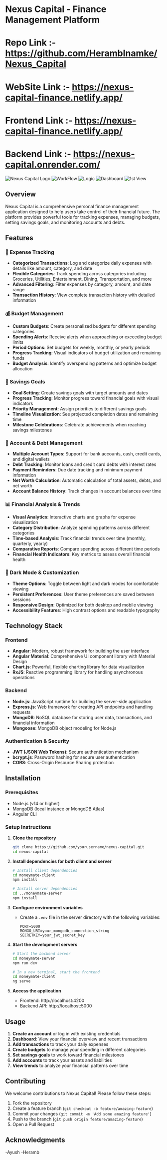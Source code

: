 # Nexus Capital - Finance Management Platform
# Repo Link :- https://github.com/HerambInamke/Nexus_Capital

# WebSite Link :- https://nexus-capital-finance.netlify.app/
# Frontend Link :- https://nexus-capital-finance.netlify.app/
# Backend Link :- https://nexus-capital.onrender.com/


![Nexus Capital Logo](moneymate-client/src/assets/nexus_capital_logo.png)
![WorkFlow](moneymate-client/src/assets/Structure.png)
![Logic](moneymate-client/src/assets/Screenshot%202025-03-02%20173910.png)
![Dashboard](moneymate-client/src/assets/dashboard.png)
![1st View](moneymate-client/src/assets/1st%20view.png)

## Overview

Nexus Capital is a comprehensive personal finance management application designed to help users take control of their financial future. The platform provides powerful tools for tracking expenses, managing budgets, setting savings goals, and monitoring accounts and debts.

## Features

### 🧾 Expense Tracking
- **Categorized Transactions**: Log and categorize daily expenses with details like amount, category, and date
- **Flexible Categories**: Track spending across categories including Groceries, Utilities, Entertainment, Dining, Transportation, and more
- **Advanced Filtering**: Filter expenses by category, amount, and date range
- **Transaction History**: View complete transaction history with detailed information

### 💰 Budget Management
- **Custom Budgets**: Create personalized budgets for different spending categories
- **Spending Alerts**: Receive alerts when approaching or exceeding budget limits
- **Period Options**: Set budgets for weekly, monthly, or yearly periods
- **Progress Tracking**: Visual indicators of budget utilization and remaining funds
- **Budget Analysis**: Identify overspending patterns and optimize budget allocation

### 🎯 Savings Goals
- **Goal Setting**: Create savings goals with target amounts and dates
- **Progress Tracking**: Monitor progress toward financial goals with visual indicators
- **Priority Management**: Assign priorities to different savings goals
- **Timeline Visualization**: See projected completion dates and remaining time
- **Milestone Celebrations**: Celebrate achievements when reaching savings milestones

### 🏦 Account & Debt Management
- **Multiple Account Types**: Support for bank accounts, cash, credit cards, and digital wallets
- **Debt Tracking**: Monitor loans and credit card debts with interest rates
- **Payment Reminders**: Due date tracking and minimum payment information
- **Net Worth Calculation**: Automatic calculation of total assets, debts, and net worth
- **Account Balance History**: Track changes in account balances over time

### 📊 Financial Analysis & Trends
- **Visual Analytics**: Interactive charts and graphs for expense visualization
- **Category Distribution**: Analyze spending patterns across different categories
- **Time-based Analysis**: Track financial trends over time (monthly, quarterly, yearly)
- **Comparative Reports**: Compare spending across different time periods
- **Financial Health Indicators**: Key metrics to assess overall financial health

### 🌙 Dark Mode & Customization
- **Theme Options**: Toggle between light and dark modes for comfortable viewing
- **Persistent Preferences**: User theme preferences are saved between sessions
- **Responsive Design**: Optimized for both desktop and mobile viewing
- **Accessibility Features**: High contrast options and readable typography

## Technology Stack

### Frontend
- **Angular**: Modern, robust framework for building the user interface
- **Angular Material**: Comprehensive UI component library with Material Design
- **Chart.js**: Powerful, flexible charting library for data visualization
- **RxJS**: Reactive programming library for handling asynchronous operations

### Backend
- **Node.js**: JavaScript runtime for building the server-side application
- **Express.js**: Web framework for creating API endpoints and handling requests
- **MongoDB**: NoSQL database for storing user data, transactions, and financial information
- **Mongoose**: MongoDB object modeling for Node.js

### Authentication & Security
- **JWT (JSON Web Tokens)**: Secure authentication mechanism
- **bcrypt.js**: Password hashing for secure user authentication
- **CORS**: Cross-Origin Resource Sharing protection

## Installation

### Prerequisites
- Node.js (v14 or higher)
- MongoDB (local instance or MongoDB Atlas)
- Angular CLI

### Setup Instructions

1. **Clone the repository**
   ```bash
   git clone https://github.com/yourusername/nexus-capital.git
   cd nexus-capital
   ```

2. **Install dependencies for both client and server**
   ```bash
   # Install client dependencies
   cd moneymate-client
   npm install

   # Install server dependencies
   cd ../moneymate-server
   npm install
   ```

3. **Configure environment variables**
   - Create a `.env` file in the server directory with the following variables:
     ```
     PORT=5000
     MONGO_URI=your_mongodb_connection_string
     SECRETKEY=your_jwt_secret_key
     ```

4. **Start the development servers**
   ```bash
   # Start the backend server
   cd moneymate-server
   npm run dev

   # In a new terminal, start the frontend
   cd moneymate-client
   ng serve
   ```

5. **Access the application**
   - Frontend: http://localhost:4200
   - Backend API: http://localhost:5000

## Usage

1. **Create an account** or log in with existing credentials
2. **Dashboard**: View your financial overview and recent transactions
3. **Add transactions** to track your daily expenses
4. **Create budgets** to manage your spending in different categories
5. **Set savings goals** to work toward financial milestones
6. **Add accounts** to track your assets and liabilities
7. **View trends** to analyze your financial patterns over time

## Contributing

We welcome contributions to Nexus Capital! Please follow these steps:

1. Fork the repository
2. Create a feature branch (`git checkout -b feature/amazing-feature`)
3. Commit your changes (`git commit -m 'Add some amazing feature'`)
4. Push to the branch (`git push origin feature/amazing-feature`)
5. Open a Pull Request

## Acknowledgments

-Ayush
-Heramb

